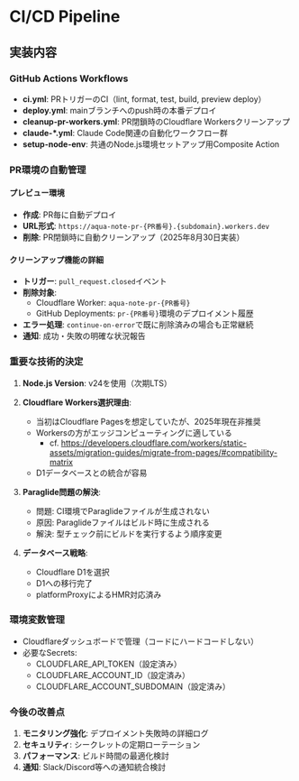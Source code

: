 # CI/CD Pipeline

## 実装内容

### GitHub Actions Workflows

- **ci.yml**: PRトリガーのCI（lint, format, test, build, preview deploy）
- **deploy.yml**: mainブランチへのpush時の本番デプロイ
- **cleanup-pr-workers.yml**: PR閉鎖時のCloudflare Workersクリーンアップ
- **claude-*.yml**: Claude Code関連の自動化ワークフロー群
- **setup-node-env**: 共通のNode.js環境セットアップ用Composite Action

### PR環境の自動管理

#### プレビュー環境

- **作成**: PR毎に自動デプロイ
- **URL形式**: `https://aqua-note-pr-{PR番号}.{subdomain}.workers.dev`
- **削除**: PR閉鎖時に自動クリーンアップ（2025年8月30日実装）

#### クリーンアップ機能の詳細

- **トリガー**: `pull_request.closed`イベント
- **削除対象**:
  - Cloudflare Worker: `aqua-note-pr-{PR番号}`
  - GitHub Deployments: `pr-{PR番号}`環境のデプロイメント履歴
- **エラー処理**: `continue-on-error`で既に削除済みの場合も正常継続
- **通知**: 成功・失敗の明確な状況報告

### 重要な技術的決定

1. **Node.js Version**: v24を使用（次期LTS）

2. **Cloudflare Workers選択理由**:
   - 当初はCloudflare Pagesを想定していたが、2025年現在非推奨
   - Workersの方がエッジコンピューティングに適している
     - cf. <https://developers.cloudflare.com/workers/static-assets/migration-guides/migrate-from-pages/#compatibility-matrix>
   - D1データベースとの統合が容易

3. **Paraglide問題の解決**:
   - 問題: CI環境でParaglideファイルが生成されない
   - 原因: Paraglideファイルはビルド時に生成される
   - 解決: 型チェック前にビルドを実行するよう順序変更

4. **データベース戦略**:
   - Cloudflare D1を選択
   - D1への移行完了
   - platformProxyによるHMR対応済み

### 環境変数管理

- Cloudflareダッシュボードで管理（コードにハードコードしない）
- 必要なSecrets:
  - CLOUDFLARE_API_TOKEN（設定済み）
  - CLOUDFLARE_ACCOUNT_ID（設定済み）
  - CLOUDFLARE_ACCOUNT_SUBDOMAIN（設定済み）

### 今後の改善点

1. **モニタリング強化**: デプロイメント失敗時の詳細ログ
2. **セキュリティ**: シークレットの定期ローテーション
3. **パフォーマンス**: ビルド時間の最適化検討
4. **通知**: Slack/Discord等への通知統合検討
